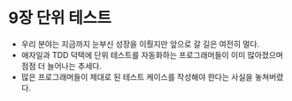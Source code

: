 # 9장 단위 테스트

- 우리 분야는 지금까지 눈부신 성장을 이뤘지만 앞으로 갈 길은 여전히 멀다.
- 애자일과 TDD 덕택에 단위 테스트를 자동화하는 프로그래머들이 이미 많아졌으며 점점 더 늘어나는 추세다.
- 많은 프로그래머들이 제대로 된 테스트 케이스를 작성해야 한다는 사실을 놓쳐버렸다.
